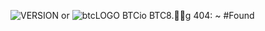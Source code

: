 ![VERSION or](https://user-images.githubusercontent.com/106925214/196284430-92728c61-e4ed-44cf-9e0f-362af56beb01.png)
![btcLOGO](https://user-images.githubusercontent.com/106925214/196282975-889f3beb-bab7-47d4-be22-c6a90c15951a.png)
BTCio
BTC8.g
404: ~ #Found
